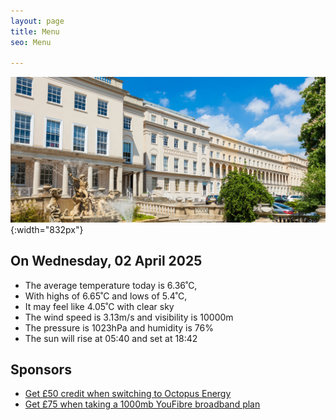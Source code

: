 ```yaml
---
layout: page
title: Menu
seo: Menu

---
```


![Logo](/images/logo.jpg){:width="832px"}

<!-- weather_marker starts -->
## On Wednesday, 02 April 2025

- The average temperature today is 6.36˚C,
- With highs of 6.65˚C and lows of 5.4˚C,
- It may feel like 4.05˚C with clear sky
- The wind speed is 3.13m/s and visibility is 10000m
- The pressure is 1023hPa and humidity is 76%
- The sun will rise at 05:40 and set at 18:42

<!-- weather_marker ends -->

## Sponsors

- [Get £50 credit when switching to Octopus Energy](https://bit.ly/3oD1nnS)
- [Get £75 when taking a 1000mb YouFibre broadband plan](https://aklam.io/91zWhU?)



